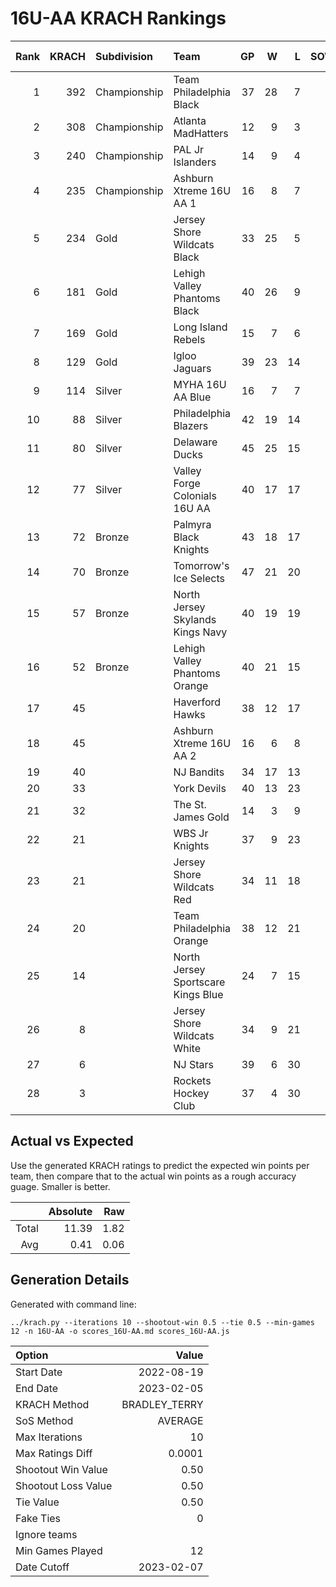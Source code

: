 # 16U-AA KRACH Rankings
Rank|KRACH|Subdivision|Team|GP|W|L|SOW|SOL|T|SoS|Exp Wins|Win Diff
---:|---:|:---|:---|---:|---:|---:|---:|---:|---:|---:|---:|---:
1|392|Championship|Team Philadelphia Black|37|28|7|2|0|0|256|27.3|-1.7
2|308|Championship|Atlanta MadHatters|12|9|3|0|0|0|159|8.5|-0.5
3|240|Championship|PAL Jr Islanders|14|9|4|1|0|0|316|9.2|-0.3
4|235|Championship|Ashburn Xtreme 16U AA 1|16|8|7|0|1|0|438|8.0|-0.5
5|234|Gold|Jersey Shore Wildcats Black|33|25|5|0|3|0|77|26.0|-0.5
6|181|Gold|Lehigh Valley Phantoms Black|40|26|9|3|2|0|138|28.0|-0.5
7|169|Gold|Long Island Rebels|15|7|6|2|0|0|314|7.7|-0.3
8|129|Gold|Igloo Jaguars|39|23|14|1|1|0|137|23.9|-0.1
9|114|Silver|MYHA 16U AA Blue|16|7|7|2|0|0|279|7.8|-0.2
10|88|Silver|Philadelphia Blazers|42|19|14|3|6|0|130|23.6|0.1
11|80|Silver|Delaware Ducks|45|25|15|2|3|0|64|28.0|0.5
12|77|Silver|Valley Forge Colonials 16U AA|40|17|17|3|3|0|108|20.0|-0.0
13|72|Bronze|Palmyra Black Knights|43|18|17|4|4|0|103|22.1|0.1
14|70|Bronze|Tomorrow's Ice Selects|47|21|20|3|3|0|94|24.1|0.1
15|57|Bronze|North Jersey Skylands Kings Navy|40|19|19|2|0|0|88|20.3|0.3
16|52|Bronze|Lehigh Valley Phantoms Orange|40|21|15|3|1|0|63|23.9|0.9
17|45||Haverford Hawks|38|12|17|3|6|0|98|16.7|0.2
18|45||Ashburn Xtreme 16U AA 2|16|6|8|2|0|0|90|7.1|0.1
19|40||NJ Bandits|34|17|13|2|2|0|52|20.0|1.0
20|33||York Devils|40|13|23|2|2|0|88|15.2|0.2
21|32||The St. James Gold|14|3|9|2|0|0|113|4.0|-0.0
22|21||WBS Jr Knights|37|9|23|5|0|0|85|11.8|0.3
23|21||Jersey Shore Wildcats Red|34|11|18|1|4|0|64|14.0|0.5
24|20||Team Philadelphia Orange|38|12|21|3|2|0|57|15.0|0.5
25|14||North Jersey Sportscare Kings Blue|24|7|15|2|0|0|76|8.4|0.4
26|8||Jersey Shore Wildcats White|34|9|21|0|4|0|62|11.8|0.8
27|6||NJ Stars|39|6|30|1|2|0|91|7.9|0.4
28|3||Rockets Hockey Club|37|4|30|2|1|0|38|5.9|0.4

## Actual vs Expected
Use the generated KRACH ratings to predict the expected win points per team, then compare that to the actual win points as a rough accuracy guage. Smaller is better.

||Absolute|Raw
|---:|---:|---:
|Total|11.39|1.82
|Avg|0.41|0.06

## Generation Details

Generated with command line:
```
../krach.py --iterations 10 --shootout-win 0.5 --tie 0.5 --min-games 12 -n 16U-AA -o scores_16U-AA.md scores_16U-AA.js
```

| Option | Value |
| :----- | ----: |
| Start Date | 2022-08-19 |
| End Date | 2023-02-05 |
| KRACH Method | BRADLEY_TERRY |
| SoS Method | AVERAGE |
| Max Iterations | 10 |
| Max Ratings Diff | 0.0001 |
| Shootout Win Value | 0.50 |
| Shootout Loss Value | 0.50 |
| Tie Value | 0.50 |
| Fake Ties | 0 |
| Ignore teams |  |
| Min Games Played | 12 |
| Date Cutoff | 2023-02-07 |

